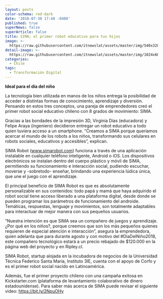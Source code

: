 ```yaml
---
layout: posts
color-schema: red-dark
date: '2018-07-30 17:48 -0400'
published: true
superNews: false
superArticle: false
title: SIMA; el primer robot educativo para tus hijos
image: >-
  https://raw.githubusercontent.com/itnewslat/assets/master/img/540x320/Sima-p.jpg
detail-image: >-
  https://raw.githubusercontent.com/itnewslat/assets/master/img/1024x680/Sima-g.jpg
categories:
  - Chile
tags:
  - Transformación Digital
---
```

**Ideal para el día del niño**

La tecnología bien utilizada en manos de los niños entrega la posibilidad de acceder a distintas formas de conocimiento, aprendizaje y diversión. Pensando en estos tres conceptos, una pareja de emprendedores creó el primer robot social educativo chileno con 8 grados de movimiento: SIMA.

Gracias a las bondades de la impresión 3D, Virginia Días (educadora) y Felipe Araya (ingeniero) decidieron entregar un robot educativo a todo quien tuviera acceso a un smartphone. “Creamos a SIMA porque queríamos acercar el mundo de los robots a los niños, transformando sus celulares en robots sociales, educativos y accesibles”, explican.

SIMA Robot (www.simarobot.com) funciona a través de una aplicación instalable en cualquier teléfono inteligente, Android o iOS. Los dispositivos electrónicos se instalan dentro del cuerpo plástico y móvil de SIMA, permitiendo su funcionamiento e interacción social, pudiendo escuchar, moverse y -sobretodo- enseñar, brindando una experiencia lúdica única, que une el juego con el aprendizaje.

El principal beneficio de SIMA Robot es que es absolutamente personalizable en sus contenidos: todo papá y mamá que haya adquirido el robot social tiene acceso liberado a una plataforma digital, desde donde se pueden programar los parámetros de funcionamiento del androide. Temáticas, respuestas, lenguaje y movimientos, son totalmente adaptables para interactuar de mejor manera con sus pequeños usuarios.

“Nuestra intención es que SIMA sea un compañero de juegos y aprendizaje. ¿Por qué en los niños?, porque creemos que son los más pequeños quienes requieren de especial atención e interacción”, asegura la emprendedora, quien adelanta que para durante agosto y con motivo del #DíaDelNiño2018, este compañero tecnológico estará a un precio rebajado de $120.000 en la página web del proyecto y en Ripley.cl.

SIMA Robot, startup alojada en la incubadora de negocios de la Universidad Técnica Federico Santa María, Instituto 3IE, cuenta con el apoyo de Corfo y es el primer robot social nacido en Latinoamérica.

Además, fue el primer proyecto chileno con una campaña exitosa en Kickstarter.com (plataforma de levantamiento colaborativo de dinero estadounidense). Para saber más acerca de SIMA puede revisar el siguiente video: https://bit.ly/2NpuOHy